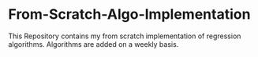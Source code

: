 # From-Scratch-Algo-Implementation
This Repository contains my from scratch implementation of regression algorithms. Algorithms are added on a weekly basis.
